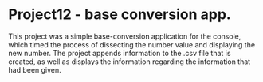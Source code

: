 # Project12 - base conversion app.
This project was a simple base-conversion application for the console, which timed the process of dissecting the number value and displaying the new number.
The project appends information to the .csv file that is created, as well as displays the information regarding the information that had been given.
